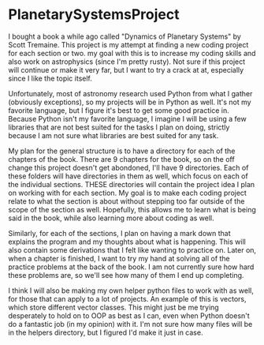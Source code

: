 # PlanetarySystemsProject
I bought a book a while ago called "Dynamics of Planetary Systems" by Scott Tremaine. This project is my attempt at finding a new coding project for each section or two. my goal with this is to increase my coding skills and also work on astrophysics (since I'm pretty rusty).
Not sure if this project will continue or make it very far, but I want to try a crack at at, especially since I like the topic itself.

Unfortunately, most of astronomy research used Python from what I gather (obviously exceptions), so my projects will be in Python as well. It's not my favorite language, but I figure it's best to get some good practice in. Because Python isn't my favorite language, I imagine I will be using a few libraries that are not best suited for the tasks I plan on doing, strictly because I am not sure what libraries are best suited for any task. 

My plan for the general structure is to have a directory for each of the chapters of the book. There are 9 chapters for the book, so on the off change this project doesn't get abondoned, I'll have 9 directories. Each of these folders will have directories in them as well, which focus on each of the individual sections. THESE directories will contain the project idea I plan on working with for each section. My goal is to make each coding project relate to what the section is about without stepping too far outside of the scope of the section as well. Hopefully, this allows me to learn what is being said in the book, while also learning more about coding as well.

Similarly, for each of the sections, I plan on having a mark down that explains the program and my thoughts about what is happening. This will also contain some derivations that I felt like wanting to practice on. Later on, when a chapter is finished, I want to try my hand at solving all of the practice problems at the back of the book. I am not currently sure how hard these problems are, so we'll see how many of them I end up completing.

I think I will also be making my own helper python files to work with as well, for those that can apply to a lot of projects. An example of this is vectors, which store different vector classes. This might just be me trying desperately to hold on to OOP as best as I can, even when Python doesn't do a fantastic job (in my opinion) with it. I'm not sure how many files will be in the helpers directory, but I figured I'd make it just in case.
